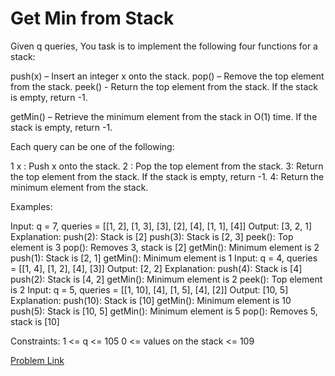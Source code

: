 # Get Min from Stack

Given q queries, You task is to implement the following four functions for a stack:

push(x) – Insert an integer x onto the stack.
pop() – Remove the top element from the stack.
peek() - Return the top element from the stack. If the stack is empty, return -1.

getMin() – Retrieve the minimum element from the stack in O(1) time. If the stack is empty, return -1.

Each query can be one of the following:

1 x : Push x onto the stack.
2 : Pop the top element from the stack.
3: Return the top element from the stack. If the stack is empty, return -1.
4: Return the minimum element from the stack.

Examples:

Input: q = 7, queries = [[1, 2], [1, 3], [3], [2], [4], [1, 1], [4]]
Output: [3, 2, 1]
Explanation: 
push(2): Stack is [2]
push(3): Stack is [2, 3]
peek(): Top element is 3
pop(): Removes 3, stack is [2]
getMin(): Minimum element is 2
push(1): Stack is [2, 1]
getMin(): Minimum element is 1
Input: q = 4, queries = [[1, 4], [1, 2], [4], [3]]
Output: [2, 2]
Explanation: 
push(4): Stack is [4]
push(2): Stack is [4, 2]
getMin(): Minimum element is 2
peek(): Top element is 2
Input: q = 5, queries = [[1, 10], [4], [1, 5], [4], [2]]
Output: [10, 5]
Explanation: 
push(10): Stack is [10]
getMin(): Minimum element is 10
push(5): Stack is [10, 5]
getMin(): Minimum element is 5
pop(): Removes 5, stack is [10]

Constraints:
1 <= q <= 105
0 <= values on the stack <= 109

[Problem Link](https://www.geeksforgeeks.org/problems/get-minimum-element-from-stack/1)